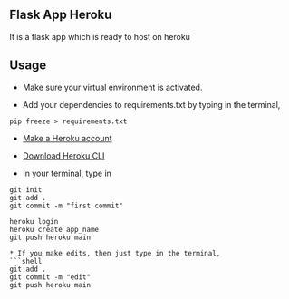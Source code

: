 ## Flask App Heroku

It is a flask app which is ready to host on heroku

## Usage
* Make sure your virtual environment is activated.

* Add your dependencies to requirements.txt by typing in the terminal,
```shell
pip freeze > requirements.txt
```
* [Make a Heroku account](https://signup.heroku.com/)

* [Download Heroku CLI](https://devcenter.heroku.com/articles/heroku-cli)

* In your terminal, type in
 ```shell
git init
git add .
git commit -m "first commit"

heroku login
heroku create app_name
git push heroku main

* If you make edits, then just type in the terminal,
```shell
git add .
git commit -m "edit"
git push heroku main
```

